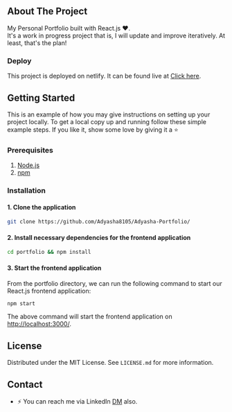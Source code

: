 ## About The Project

My Personal Portfolio built with React.js ❤️.<br>
It's a work in progress project that is, I will update and improve iteratively. At least, that's the plan!

### Deploy

This project is deployed on netlify. It can be found live at [Click here](https://smriti-naik-portfolio.netlify.app/).

## Getting Started

This is an example of how you may give instructions on setting up your project locally. To get a local copy up and running follow these simple example steps. If you like it, show some love by giving it a :star:

### Prerequisites

1. [Node.js](https://nodejs.org/)
2. [npm](https://www.npmjs.com/)

### Installation

#### 1. **Clone the application**

```sh
git clone https://github.com/Adyasha8105/Adyasha-Portfolio/
```

#### 2. **Install necessary dependencies for the frontend application**

```sh
cd portfolio && npm install
```

#### 3. **Start the frontend application**

From the portfolio directory, we can run the following command to start our React.js frontend application:

```sh
npm start
```

The above command will start the frontend application on [http://localhost:3000/](http://localhost:3000).

## License

Distributed under the MIT License. See `LICENSE.md` for more information.


## Contact
- ⚡ You can reach me via LinkedIn [DM](https://www.linkedin.com/in/smriti-naik-a0067a1a5/) also.
